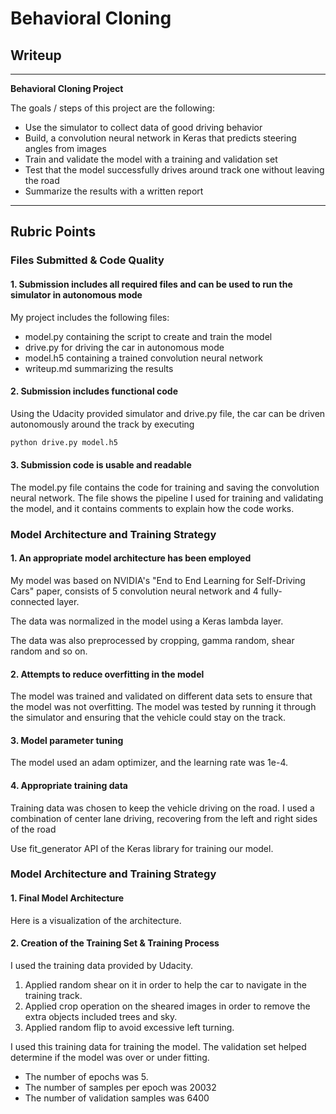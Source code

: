 # **Behavioral Cloning** 

## Writeup

---

**Behavioral Cloning Project**

The goals / steps of this project are the following:
* Use the simulator to collect data of good driving behavior
* Build, a convolution neural network in Keras that predicts steering angles from images
* Train and validate the model with a training and validation set
* Test that the model successfully drives around track one without leaving the road
* Summarize the results with a written report

---

## Rubric Points

### Files Submitted & Code Quality

#### 1. Submission includes all required files and can be used to run the simulator in autonomous mode

My project includes the following files:
* model.py containing the script to create and train the model
* drive.py for driving the car in autonomous mode
* model.h5 containing a trained convolution neural network 
* writeup.md summarizing the results

#### 2. Submission includes functional code
Using the Udacity provided simulator and drive.py file, the car can be driven autonomously around the track by executing 
```sh
python drive.py model.h5
```

#### 3. Submission code is usable and readable

The model.py file contains the code for training and saving the convolution neural network. The file shows the pipeline I used for training and validating the model, and it contains comments to explain how the code works.

### Model Architecture and Training Strategy

#### 1. An appropriate model architecture has been employed

My model was based on NVIDIA's "End to End Learning for Self-Driving Cars" paper, consists of 5 convolution neural network and 4 fully-connected layer.

The data was normalized in the model using a Keras lambda layer.

The data was also preprocessed by cropping, gamma random, shear random and so on.

#### 2. Attempts to reduce overfitting in the model

The model was trained and validated on different data sets to ensure that the model was not overfitting. The model was tested by running it through the simulator and ensuring that the vehicle could stay on the track.

#### 3. Model parameter tuning

The model used an adam optimizer, and the learning rate was 1e-4.

#### 4. Appropriate training data

Training data was chosen to keep the vehicle driving on the road. I used a combination of center lane driving, recovering from the left and right sides of the road

Use fit_generator API of the Keras library for training our model.

### Model Architecture and Training Strategy

#### 1. Final Model Architecture

Here is a visualization of the architecture.

#### 2. Creation of the Training Set & Training Process

I used the training data provided by Udacity.

1. Applied random shear on it in order to help the car to navigate in the training track.
2. Applied crop operation on the sheared images in order to remove the extra objects included trees and sky.
3. Applied random flip to avoid excessive left turning.

I used this training data for training the model. The validation set helped determine if the model was over or under fitting.

- The number of epochs was 5.
- The number of samples per epoch was 20032
- The number of validation samples was 6400
